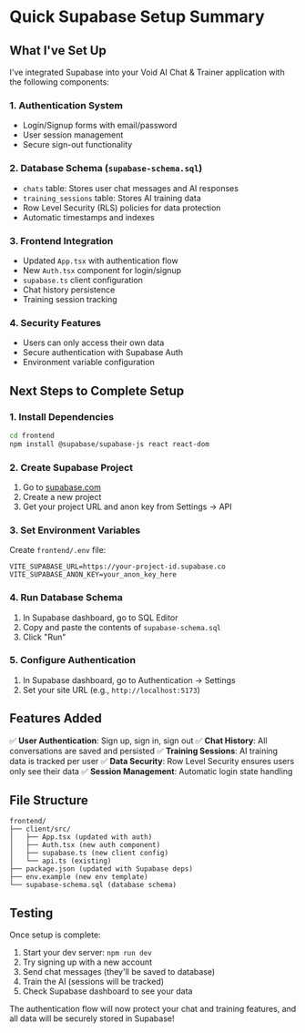 # Quick Supabase Setup Summary

## What I've Set Up

I've integrated Supabase into your Void AI Chat & Trainer application with the following components:

### 1. **Authentication System**

- Login/Signup forms with email/password
- User session management
- Secure sign-out functionality

### 2. **Database Schema** (`supabase-schema.sql`)

- `chats` table: Stores user chat messages and AI responses
- `training_sessions` table: Stores AI training data
- Row Level Security (RLS) policies for data protection
- Automatic timestamps and indexes

### 3. **Frontend Integration**

- Updated `App.tsx` with authentication flow
- New `Auth.tsx` component for login/signup
- `supabase.ts` client configuration
- Chat history persistence
- Training session tracking

### 4. **Security Features**

- Users can only access their own data
- Secure authentication with Supabase Auth
- Environment variable configuration

## Next Steps to Complete Setup

### 1. **Install Dependencies**

```bash
cd frontend
npm install @supabase/supabase-js react react-dom
```

### 2. **Create Supabase Project**

1. Go to [supabase.com](https://supabase.com)
2. Create a new project
3. Get your project URL and anon key from Settings → API

### 3. **Set Environment Variables**

Create `frontend/.env` file:

```
VITE_SUPABASE_URL=https://your-project-id.supabase.co
VITE_SUPABASE_ANON_KEY=your_anon_key_here
```

### 4. **Run Database Schema**

1. In Supabase dashboard, go to SQL Editor
2. Copy and paste the contents of `supabase-schema.sql`
3. Click "Run"

### 5. **Configure Authentication**

1. In Supabase dashboard, go to Authentication → Settings
2. Set your site URL (e.g., `http://localhost:5173`)

## Features Added

✅ **User Authentication**: Sign up, sign in, sign out
✅ **Chat History**: All conversations are saved and persisted
✅ **Training Sessions**: AI training data is tracked per user
✅ **Data Security**: Row Level Security ensures users only see their data
✅ **Session Management**: Automatic login state handling

## File Structure

```
frontend/
├── client/src/
│   ├── App.tsx (updated with auth)
│   ├── Auth.tsx (new auth component)
│   ├── supabase.ts (new client config)
│   └── api.ts (existing)
├── package.json (updated with Supabase deps)
├── env.example (new env template)
└── supabase-schema.sql (database schema)
```

## Testing

Once setup is complete:

1. Start your dev server: `npm run dev`
2. Try signing up with a new account
3. Send chat messages (they'll be saved to database)
4. Train the AI (sessions will be tracked)
5. Check Supabase dashboard to see your data

The authentication flow will now protect your chat and training features, and all data will be securely stored in Supabase!
